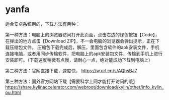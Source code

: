 # yanfa
适合安卓系统用的，下载方法有两种：

第一种方法：电脑上的浏览器访问打开此页面，点击右边的绿色按钮【Code】，在弹出的地方点击【Download ZIP】，不一会电脑的浏览器会弹出提示，正在下载压缩包文件。
       压缩包下载完成后，解压，里面包含软件的apk安装文件，手机连接电脑，或者用同步传输软件，把电脑上的apk安装包文件，传输到手机上进行安装即可。（下载速度稍微有点慢，请耐心一点，绝对能成功下载到电脑上）
       
第二种方法：官网直接下载，速度快，
https://w.url.cn/s/AQhsBJ7






第三种方法：国外官方网站下载【需要科学上网才能打开访问的哦】
https://share.kylinaccelerator.com/webroot/download/kylin/other/info_kylin_ou.html


